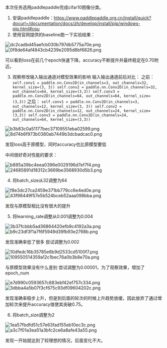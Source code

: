 本次任务选用paddlepaddle完成cifar10图像分类。
1. 安装paddlepaddle：https://www.paddlepaddle.org.cn/install/quick?docurl=/documentation/docs/zh/develop/install/pip/windows-pip.html#cpu
2. 使用官网提供的baseline跑一下实验结果：

![dc2cadbd45aefcb030b797db5775a70e.png](./_resources/ef0ec73668f546039db5272515ca3d08.png)
![0f8de64af4843cb4239e2095d8bf6826.png](./_resources/373d94b1e70747d886f84687050f5ae5.png)

可以看到loss在前几个epoch快速下降，accuracy不断提升并最终稳定在0.70附近。

3. 观察修改输入输出通道对模型效果的影响
输入输出通道前后对比：
之前：
`self.conv1 = paddle.nn.Conv2D(in_channels=3, out_channels=32, kernel_size=(3, 3))
self.conv2 = paddle.nn.Conv2D(in_channels=32, out_channels=64, kernel_size=(3,3))
self.conv3 = paddle.nn.Conv2D(in_channels=64, out_channels=64, kernel_size=(3,3))`
之后：
`self.conv1 = paddle.nn.Conv2D(in_channels=3, out_channels=12, kernel_size=(3, 3))
self.conv2 = paddle.nn.Conv2D(in_channels=12, out_channels=24, kernel_size=(3,3))
self.conv3 = paddle.nn.Conv2D(in_channels=24, out_channels=64, kernel_size=(3,3))`

![b3b83c0a51177bec37109551eba02599.png](./_resources/99c27446d39f4f26a031a5054487e249.png)
![8d74b6f973b0380ab7449b3dcbadcac0.png](./_resources/db4aa36f3e184b8d930ee9d989989479.png)

发现loss高于原模型，同时accuracy也比原模型要低

中间很好奇对性能的要求：

![b885a39bc4eea0396e0029196d7ef7f4.png](./_resources/4682eb3aeae948d2aea71f04866ecbfd.png)
![24685891d18312c3669be3568930d5b3.png](./_resources/bd0ae5d95579481eb9441a2fa5260c46.png)

4. 将batch_size从32调整为64

![f8e3dc27ca2459e371bb779cc6e4ed0e.png](./_resources/f2aff9c47a0343a8b999bf593d0387cb.png)
![43f98449f57e5b524bceb52aaa098bba.png](./_resources/c9b794b616164b0185d18884bca5bab1.png)

发现与原模型相比没有很大的提升

5. 将learning_rate调整从0.001调整为0.004

![3b37fcbbb5ad36864420efb9c4192a3a.png](./_resources/69c3455cb70047beab6c4416a3c095fd.png)
![b9c23df3f1a7f6f5949d39fb93e2768b.png](./_resources/c889db72303a43ef8d12407be0a3e1c4.png)

发现准确率低了很多
尝试调整为0.002

![10dfedc16b35785e6b9d2533cd5100f7.png](./_resources/d6ea4d5b10ec407394dc918785e66c72.png)
![109550514359a12c1bec76a0b3b8e70a.png](./_resources/5c285941ff304219994a40b3023faef1.png)

与原模型效果没有什么差别
尝试调整为0.00001，为了观察效果，增加了epoch_num

![e7d990c0593657c883ebf42ef757c334.png](./_resources/3386220689074b27bcf6278eb7a650a7.png)
![3dbba4a5b07f3cf675c93df09604202c.png](./_resources/64704caefeb14d8abee9aa6844689a7c.png)

发现准确率稳步上升，但是到后面的轮次的时候上升趋势放缓，因此放弃了通过增加轮次来提升accuracy值使其突破0.75。

6. 将batch_size调整为2

![1ea57fbdfd51c57e63fad155eb10ec3c.png](./_resources/7fef156e897342ff8937ef72a7c85906.png)
![a3c7f01a3ea51a3bfc2ce6a8afe43a55.png](./_resources/5fce44d83eaf4d0cb5870875e80d7d1d.png)

发现一开始就达到了较理想的情况，后面变化不大。
